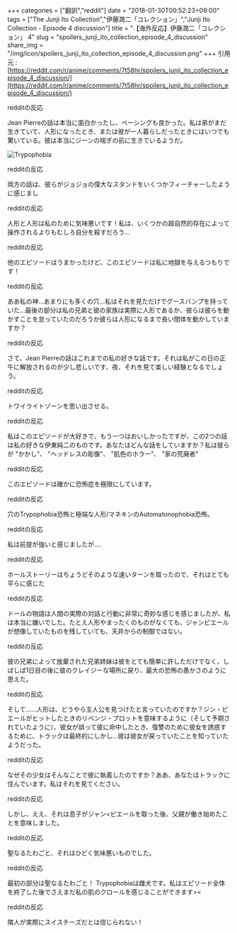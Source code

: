 +++
categories = ["翻訳","reddit"]
date = "2018-01-30T00:52:23+09:00"
tags = ["The Junji Ito Collection","伊藤潤二「コレクション」","Junji Ito Collection - Episode 4 discussion"]
title = "【海外反応】伊藤潤二「コレクション」 4"
slug = "spoilers_junji_ito_collection_episode_4_discussion"
share_img = "/img/icon/spoilers_junji_ito_collection_episode_4_discussion.png"
+++
引用元 : [https://reddit.com/r/anime/comments/7t58hr/spoilers_junji_ito_collection_episode_4_discussion/](https://reddit.com/r/anime/comments/7t58hr/spoilers_junji_ito_collection_episode_4_discussion/)

<p><span class="reddit-comment">redditの反応</span></p>Jean Pierreの話は本当に面白かったし、ペーシングも良かった。私は弟がまだ生きていて、人形になったとき、または彼が一人暮らしだったときにはいつでも驚いている。彼は本当にジーンの喘ぎの前に生きているようだ。

![Trypophobia](https://i.imgur.com/tlwRZtL.jpg)

<p><span class="reddit-comment">redditの反応</span></p>両方の話は、彼らがジョジョの偉大なスタンドをいくつかフィーチャーしたように感じまし

<p><span class="reddit-comment">redditの反応</span></p>人形と人形は私のために気味悪いです！私は、いくつかの超自然的存在によって操作されるよりもむしろ自分を殺すだろう...

<p><span class="reddit-comment">redditの反応</span></p>他のエピソードはうまかったけど、このエピソードは私に地獄を与えるつもりです！

<p><span class="reddit-comment">redditの反応</span></p>ああ私の神...あまりにも多くの穴...私はそれを見ただけでグースバンプを持っていた...最後の部分は私の兄弟と彼の家族は実際に人形であるか、彼らは彼らを動かすことを怠っていたのだろうか彼らは人形になるまで長い間体を動かしていますか？

<p><span class="reddit-comment">redditの反応</span></p>さて、Jean Pierreの話はこれまでの私の好きな話です。それは私がこの日の正午に解放されるのが少し悲しいです、夜、それを見て楽しい経験となるでしょう。

<p><span class="reddit-comment">redditの反応</span></p>トワイライトゾーンを思い出させる。

<p><span class="reddit-comment">redditの反応</span></p>私はこのエピソードが大好きで、もう一つはおいしかったですが、この2つの話は私の好きな伊東純二のものです。あなたはどんな話をしていますか？私は彼らが "かかし"、 "ヘッドレスの彫像"、 "肌色のホラー"、 "家の荒廃者"

<p><span class="reddit-comment">redditの反応</span></p>このエピソードは確かに恐怖症を極限にしています。

<p><span class="reddit-comment">redditの反応</span></p>穴のTrypophobia恐怖と極端な人形/マネキンのAutomatonophobia恐怖。

<p><span class="reddit-comment">redditの反応</span></p>私は前提が強いと感じましたが....

<p><span class="reddit-comment">redditの反応</span></p>ホールストーリーはちょうどそのような速いターンを取ったので、それはとても平らに感じた

<p><span class="reddit-comment">redditの反応</span></p>ドールの物語は人間の実際の対話と行動に非常に奇妙な感じを感じましたが、私は本当に嫌いでした。たとえ人形やまったくのものがなくても、ジャンピエールが想像していたものを残していても、天井からの制御ではない。

<p><span class="reddit-comment">redditの反応</span></p>彼の兄弟によって放棄された兄弟姉妹は彼をとても簡単に許しただけでなく、しばしば1日目の後に彼のクレイジーな場所に戻り、最大の恐怖の愚かさのように思えた。

<p><span class="reddit-comment">redditの反応</span></p>そして......人形は、どうやら主人公を見つけたと言っていたのですか？ジン・ピエールがヒットしたときのリベンジ・プロットを意味するように（そして予期されていたように）、彼女が誤って彼に命中したとき、復讐のために彼女を誘惑するために、トラックは最終的にしかし...彼は彼女が戻っていたことを知っていたようだった。

<p><span class="reddit-comment">redditの反応</span></p>なぜその少女はそんなことで彼に執着したのですか？ああ、あなたはトラックに住んでいます。私はそれを見てください。

<p><span class="reddit-comment">redditの反応</span></p>しかし、ええ、それは息子がジャン=ピエールを取った後、父親が働き始めたことを意味しました。

<p><span class="reddit-comment">redditの反応</span></p>聖なるたわごと、それはひどく気味悪いものでした。

<p><span class="reddit-comment">redditの反応</span></p>最初の部分は聖なるたわごと！ Trypophobiaは雌犬です。私はエピソード全体を終了した後でさえまだ私の肌のクロールを感じることができます&gt;&lt;

<p><span class="reddit-comment">redditの反応</span></p>隣人が実際にスイスチーズだとは信じられない！
